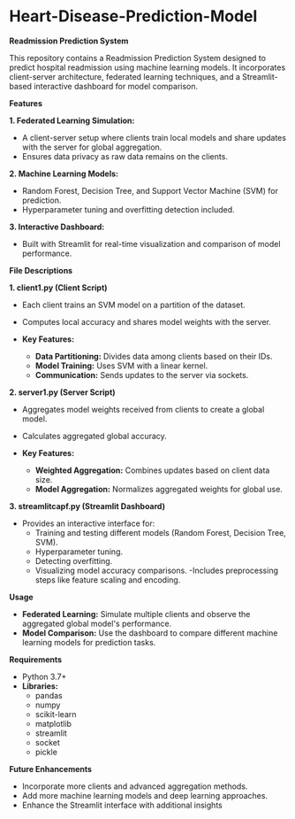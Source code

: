 # Heart-Disease-Prediction-Model

**Readmission Prediction System**

This repository contains a Readmission Prediction System designed to predict hospital readmission using machine learning models. It incorporates client-server architecture, federated learning techniques, and a Streamlit-based interactive dashboard for model comparison.


**Features**

**1. Federated Learning Simulation:**

- A client-server setup where clients train local models and share updates with the server for global aggregation.
- Ensures data privacy as raw data remains on the clients.

**2. Machine Learning Models:**

- Random Forest, Decision Tree, and Support Vector Machine (SVM) for prediction.
- Hyperparameter tuning and overfitting detection included.

**3. Interactive Dashboard:**

- Built with Streamlit for real-time visualization and comparison of model performance.


**File Descriptions**

**1. client1.py (Client Script)**
- Each client trains an SVM model on a partition of the dataset.
- Computes local accuracy and shares model weights with the server.
  
- **Key Features:**
  - **Data Partitioning:** Divides data among clients based on their IDs.
  - **Model Training:** Uses SVM with a linear kernel.
  - **Communication:** Sends updates to the server via sockets.
  
**2. server1.py (Server Script)**
- Aggregates model weights received from clients to create a global model.
- Calculates aggregated global accuracy.
  
- **Key Features:**
  - **Weighted Aggregation:** Combines updates based on client data size.
  - **Model Aggregation:** Normalizes aggregated weights for global use.

**3. streamlitcapf.py (Streamlit Dashboard)**
- Provides an interactive interface for:
    - Training and testing different models (Random Forest, Decision Tree, SVM).
    - Hyperparameter tuning.
    - Detecting overfitting.
    - Visualizing model accuracy comparisons.
-Includes preprocessing steps like feature scaling and encoding.


**Usage**
- **Federated Learning:** Simulate multiple clients and observe the aggregated global model's performance.
- **Model Comparison:** Use the dashboard to compare different machine learning models for prediction tasks.


**Requirements**
- Python 3.7+
- **Libraries:**
    - pandas
    - numpy
    - scikit-learn
    - matplotlib
    - streamlit
    - socket
    - pickle

**Future Enhancements**
- Incorporate more clients and advanced aggregation methods.
- Add more machine learning models and deep learning approaches.
- Enhance the Streamlit interface with additional insights

